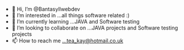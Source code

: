 - 👋 Hi, I’m @Bantasyllwebdev
- 👀 I’m interested in ...all things software related :)
- 🌱 I’m currently learning ...JAVA and Software testing
- 💞️ I’m looking to collaborate on ...JAVA projects and Software testing projects
- 📫 How to reach me ...tea_kay@hotmail.co.uk

<!---
Bantasyllwebdev/Bantasyllwebdev is a ✨ special ✨ repository because its `README.md` (this file) appears on your GitHub profile.
You can click the Preview link to take a look at your changes.
--->
